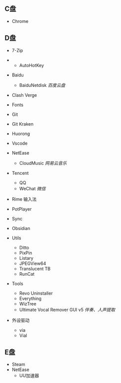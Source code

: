 ## C盘
- Chrome
## D盘
- 7-Zip 
- - AutoHotKey
- Baidu 
  - BaiduNetdisk *百度云盘*
- Clash Verge
- Fonts
- Git
- Git Kraken
- Huorong
- Vscode 
- NetEase
  - CloudMusic *网易云音乐*
- Tencent
  - QQ
  - WeChat *微信*
- Rime 输入法 
- PotPlayer 
- Sync
- Obsidian 

- Utils
  - Ditto
  - PixPin 
  - Listary
  - JPEGView64
  - Translucent TB 
  - RunCat 

- Tools
  - Revo Uninstaller 
  - Everything 
  - WizTree 
  - Ultimate Vocal Remover GUI v5 *伴奏、人声提取*

- 外设驱动
  - via
  - Vial 

## E盘
- Steam
- NetEase
  - UU加速器 